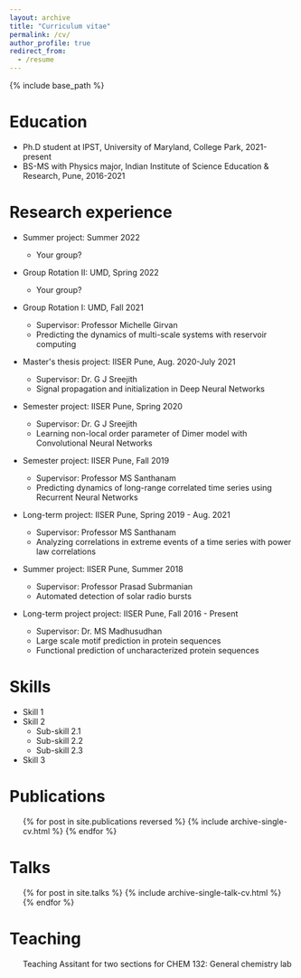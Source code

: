 ```yaml
---
layout: archive
title: "Curriculum vitae"
permalink: /cv/
author_profile: true
redirect_from:
  - /resume
---
```


{% include base_path %}

Education
======
* Ph.D student at IPST, University of Maryland, College Park, 2021-present
* BS-MS with Physics major, Indian Institute of Science Education & Research, Pune, 2016-2021

Research experience
======
* Summer project: Summer 2022
  * Your group?
* Group Rotation II: UMD, Spring 2022
  * Your group?
* Group Rotation I: UMD, Fall 2021
  * Supervisor: Professor Michelle Girvan
  * Predicting the dynamics of multi-scale systems with reservoir computing

* Master's thesis project: IISER Pune, Aug. 2020-July 2021
  * Supervisor: Dr. G J Sreejith
  * Signal propagation and initialization in Deep Neural Networks

* Semester project: IISER Pune, Spring 2020
  * Supervisor: Dr. G J Sreejith
  * Learning non-local order parameter of Dimer model with Convolutional Neural Networks

* Semester project: IISER Pune, Fall 2019
  * Supervisor: Professor MS Santhanam
  * Predicting dynamics of long-range correlated time series using Recurrent Neural Networks

* Long-term project: IISER Pune, Spring 2019 - Aug. 2021
  * Supervisor: Professor MS Santhanam
  * Analyzing correlations in extreme events of a time series with power law correlations

* Summer project: IISER Pune, Summer 2018
  * Supervisor: Professor Prasad Subrmanian
  * Automated detection of solar radio bursts

* Long-term project project: IISER Pune, Fall 2016 - Present
  * Supervisor: Dr. MS Madhusudhan
  * Large scale motif prediction in protein sequences
  * Functional prediction of uncharacterized protein sequences
  
  
Skills
======
* Skill 1
* Skill 2
  * Sub-skill 2.1
  * Sub-skill 2.2
  * Sub-skill 2.3
* Skill 3

Publications
======
  <ul>{% for post in site.publications reversed %}
    {% include archive-single-cv.html %}
  {% endfor %}</ul>
  
Talks
======
  <ul>{% for post in site.talks %}
    {% include archive-single-talk-cv.html %}
  {% endfor %}</ul>
  
Teaching
======
  <ul>
    Teaching Assitant for two sections for CHEM 132: General chemistry lab
  </ul>
  

